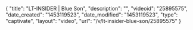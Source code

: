 {
    "title": "LT-INSIDER | Blue Son",
    "description": "",
    "videoid": "25895575",
    "date_created": "1453119523",
    "date_modified": "1453119523",
    "type": "captivate",
    "layout": "video",
    "url": "\/v\/lt-insider-blue-son\/25895575"
}